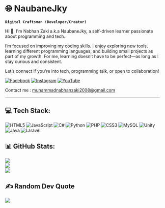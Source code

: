 # 🌐 NaubaneJky

**`Digital Craftsman (Developer/Creator)`**


Hi 👋, I'm Nabhan Zaki a.k.a NaubaneJky, a self-driven learner passionate about programming and tech.

I’m focused on improving my coding skills. I enjoy exploring new tools, learning different programming languages, and building small projects as part of my growth. For me, learning doesn’t have to be perfect—as long as I stay curious and consistent.

Let’s connect if you're into tech, programming talk, or open to collaboration!

[![Facebook](https://img.shields.io/badge/Facebook-%231877F2.svg?logo=Facebook&logoColor=white)](https://facebook.com/NabhanZaki ) 
[![Instagram](https://img.shields.io/badge/Instagram-%23E4405F.svg?logo=Instagram&logoColor=white)](https://instagram.com/naubanejky)
[![YouTube](https://img.shields.io/badge/YouTube-%23FF0000.svg?logo=YouTube&logoColor=white)](https://youtube.com/@kinghannz9707?si=lMiGJNgNZUfUuJbT)

Contact me : muhammadnabhanzaki2008@gmail.com
<hr/>

## 💻 Tech Stack:
![HTML5](https://img.shields.io/badge/html5-%23E34F26.svg?style=for-the-badge&logo=html5&logoColor=white) ![JavaScript](https://img.shields.io/badge/javascript-%23323330.svg?style=for-the-badge&logo=javascript&logoColor=%23F7DF1E) ![C#](https://img.shields.io/badge/c%23-%23239120.svg?style=for-the-badge&logo=csharp&logoColor=white) ![Python](https://img.shields.io/badge/python-3670A0?style=for-the-badge&logo=python&logoColor=ffdd54) ![PHP](https://img.shields.io/badge/php-%23777BB4.svg?style=for-the-badge&logo=php&logoColor=white) ![CSS3](https://img.shields.io/badge/css3-%231572B6.svg?style=for-the-badge&logo=css3&logoColor=white) ![MySQL](https://img.shields.io/badge/mysql-4479A1.svg?style=for-the-badge&logo=mysql&logoColor=white) ![Unity](https://img.shields.io/badge/unity-%23000000.svg?style=for-the-badge&logo=unity&logoColor=white) ![Java](https://img.shields.io/badge/java-%23ED8B00.svg?style=for-the-badge&logo=openjdk&logoColor=white) ![Laravel](https://img.shields.io/badge/laravel-%23FF2D20.svg?style=for-the-badge&logo=laravel&logoColor=white)

## 📊 GitHub Stats:
![](https://github-readme-stats.vercel.app/api?username=NaubaneJky&theme=transparent&hide_border=false&include_all_commits=false&count_private=false)<br/>
![](https://nirzak-streak-stats.vercel.app/?user=NaubaneJky&theme=transparent&hide_border=false)<br/>
![](https://github-readme-stats.vercel.app/api/top-langs/?username=NaubaneJky&theme=transparent&hide_border=false&include_all_commits=false&count_private=false&layout=compact)

## ✍️ Random Dev Quote
![](https://quotes-github-readme.vercel.app/api?type=horizontal&theme=radical)
